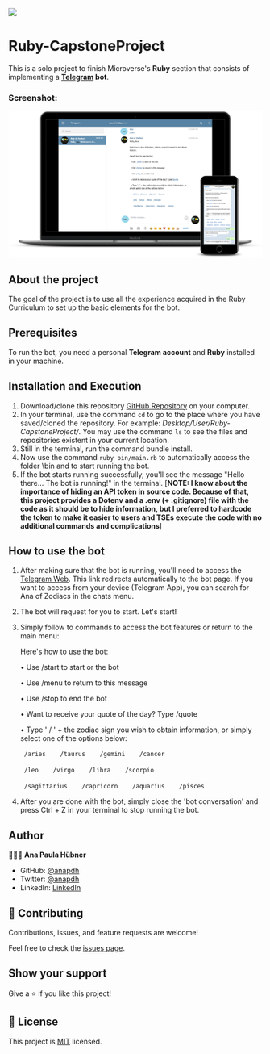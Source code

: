 ![](https://img.shields.io/badge/Microverse-blueviolet)

# Ruby-CapstoneProject

This is a solo project to finish Microverse's **Ruby** section that consists of implementing a **[Telegram](https://en.wikipedia.org/wiki/Telegram_(software)) bot**.

### Screenshot:

![screenshot](./lib/imgs/screenshot.png)


## About the project

The goal of the project is to use all the experience acquired in the Ruby Curriculum to set up the basic elements for the bot.

## Prerequisites

To run the bot, you need a personal **Telegram account** and **Ruby** installed in your machine.

## Installation and Execution

  1. Download/clone this repository [GitHub Repository](https://github.com/anapdh/Ruby-CapstoneProject) on your computer.
  2. In your terminal, use the command `cd` to go to the place where you have saved/cloned the repository. For example: _Desktop/User/Ruby-CapstoneProject/_. You may use the command `ls` to see the files and repositories existent in your current location.
  3. Still in the terminal, run the command bundle install.
  4. Now use the command `ruby bin/main.rb` to automatically access the folder \bin and to start running the bot.
  5. If the bot starts running successfully, you'll see the message "Hello there... The bot is running!" in the terminal.
  [**NOTE: I know about the importance of hiding an API token in source code. Because of that, this project provides a Dotenv and a .env (+ .gitignore) file with the code as it should be to hide information, but I preferred to hardcode the token to make it easier to users and TSEs execute the code with no additional commands and complications**]

## How to use the bot

  1. After making sure that the bot is running, you'll need to access the [Telegram Web](https://web.telegram.org/#/im?p=@AnaOfZodiacs_bot). This link redirects automatically to the bot page. If you want to access from your device (Telegram App), you can search for Ana of Zodiacs in the chats menu.
  2. The bot will request for you to start. Let's start!
  3. Simply follow to commands to access the bot features or return to the main menu:

      Here's how to use the bot:

      • Use  /start to start or the bot

      • Use /menu to return to this message

      • Use /stop to end the bot

      • Want to receive your quote of the day? Type /quote

      • Type ' / ' + the zodiac sign you wish to obtain information, or simply select one of the options below:

          /aries    /taurus    /gemini    /cancer

          /leo    /virgo    /libra    /scorpio

          /sagittarius    /capricorn    /aquarius    /pisces

  4. After you are done with the bot, simply close the 'bot conversation' and press Ctrl + Z in your terminal to stop running the bot.


## Author

👩🏼‍💻 **Ana Paula Hübner**

- GitHub: [@anapdh](https://github.com/anapdh)
- Twitter: [@anapdh](https://twitter.com/anapdh)
- LinkedIn: [LinkedIn](https://www.linkedin.com/in/ana-paula-hübner-7a9484181)


## 🤝 Contributing

Contributions, issues, and feature requests are welcome!

Feel free to check the [issues page](https://github.com/anapdh/Ruby-CapstoneProject/issues).


## Show your support

Give a ⭐️ if you like this project!


## 📝 License

This project is [MIT](./LICENSE) licensed.